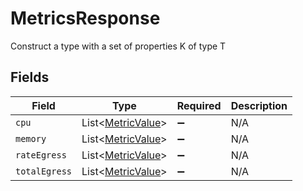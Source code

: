 # MetricsResponse

Construct a type with a set of properties K of type T


## Fields

| Field                                                   | Type                                                    | Required                                                | Description                                             |
| ------------------------------------------------------- | ------------------------------------------------------- | ------------------------------------------------------- | ------------------------------------------------------- |
| `cpu`                                                   | List<[MetricValue](../../models/shared/MetricValue.md)> | :heavy_minus_sign:                                      | N/A                                                     |
| `memory`                                                | List<[MetricValue](../../models/shared/MetricValue.md)> | :heavy_minus_sign:                                      | N/A                                                     |
| `rateEgress`                                            | List<[MetricValue](../../models/shared/MetricValue.md)> | :heavy_minus_sign:                                      | N/A                                                     |
| `totalEgress`                                           | List<[MetricValue](../../models/shared/MetricValue.md)> | :heavy_minus_sign:                                      | N/A                                                     |